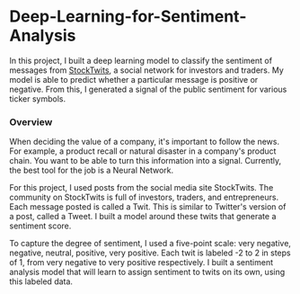 # Deep-Learning-for-Sentiment-Analysis

In this project, I built a deep learning model to classify the sentiment of messages from [StockTwits](https://stocktwits.com/), a social network for investors and traders. My model is able to predict whether a particular message is positive or negative. From this, I generated a signal of the public sentiment for various ticker symbols.

### Overview

When deciding the value of a company, it's important to follow the news. For example, a product recall or natural disaster in a company's product chain. You want to be able to turn this information into a signal. Currently, the best tool for the job is a Neural Network.

For this project, I used posts from the social media site StockTwits. The community on StockTwits is full of investors, traders, and entrepreneurs. Each message posted is called a Twit. This is similar to Twitter's version of a post, called a Tweet. I built a model around these twits that generate a sentiment score.

To capture the degree of sentiment, I used a five-point scale: very negative, negative, neutral, positive, very positive. Each twit is labeled -2 to 2 in steps of 1, from very negative to very positive respectively. I built a sentiment analysis model that will learn to assign sentiment to twits on its own, using this labeled data.
